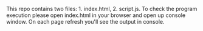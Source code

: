 This repo contains two files: 1. index.html, 2. script.js. To check the program execution please open index.html in your browser and open up console window. On each page refresh you'll see the output in console.
